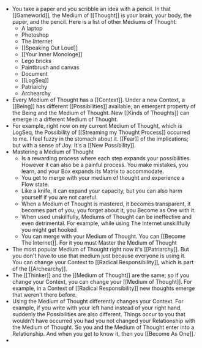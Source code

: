 - You take a paper and you scribble an idea with a pencil. In that [[Gameworld]], the Medium of [[Thought]] is your brain, your body, the paper, and the pencil. Here is a list of other Mediums of Thought:
	- A laptop
	- Photoshop
	- The Internet
	- [[Speaking Out Loud]]
	- [[Your Inner Monologe]]
	- Lego bricks
	- Paintbrush and canvas
	- Document
	- [[LogSeq]]
	- Patriarchy
	- Archearchy
- Every Medium of Thought has a [[Context]]. Under a new Context, a [[Being]] has different [[Possibilities]] available, an emergent property of the Being and the Medium of Thought. New [[Kinds of Thoughts]] can emerge in a different Medium of Thought.
- For example, right now on my current Medium of Thought, which is LogSeq, the Possibility of [[Streaming my Thought Process]] occurred to me. I feel fuzzy in the stomach about it. [[Fear]] of the implications; but with a sense of Joy. It's a [[New Possibility]].
- Mastering a Medium of Thought
	- Is a rewarding process where each step expands your possibilities. However it can also be a painful process. You make mistakes, you learn, and your Box expands its Matrix to accommodate.
	- You get to merge with your medium of thought and experience a Flow state.
	- Like a knife, it can expand your capacity, but you can also harm yourself if you are not careful.
	- When a Medium of Thought is mastered, it becomes transparent, it becomes part of you, you forget about it, you Become as One with it.
	- When used unskillfully, Mediums of Thought can be ineffective and even detrimental. For example, while using The Internet unskillfully you might get hooked
	- You can merge with your Medium of Thought. You can [[Become The Internet]]. For it you must Master the Medium of Thought
- The most popular Medium of Thought right now it's [[Patriarchy]]. But you don't have to use that medium just because everyone is using it. You can change your Context to [[Radical Responsibility]], which is part of the [[Archearchy]].
- The [[Thinker]] and the [[Medium of Thought]] are the same; so if you change your Context, you can change your [[Medium of Thought]]. For example, in a Context of [[Radical Responsibility]] new thoughts emerge that weren't there before.
- Using the Medium of Thought differently changes your Context. For example, if you write with your left hand instead of your right hand, suddenly the Possibilities are also different. Things occur to you that wouldn't have occurred you had you not changed your Relationship with the Medium of Thought. So you and the Medium of Thought enter into a Relationship. And when you get to know it, then you [[Become As One]].
-